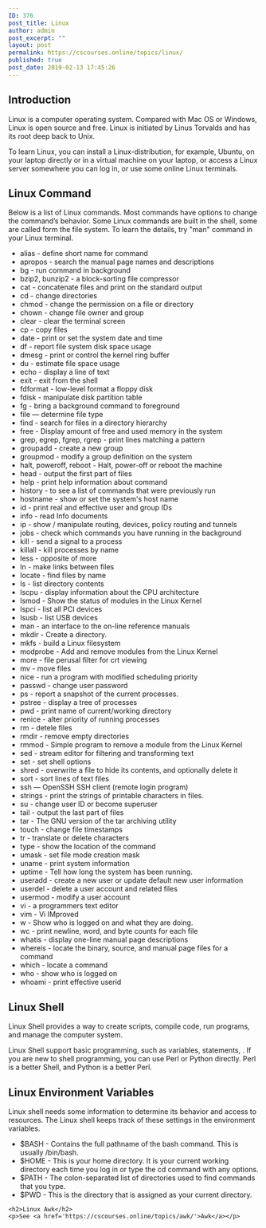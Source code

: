 ```yaml
---
ID: 376
post_title: Linux
author: admin
post_excerpt: ""
layout: post
permalink: https://cscourses.online/topics/linux/
published: true
post_date: 2019-02-13 17:45:26
---
```

<!DOCTYPE html>
<html>
  <head>
  </head>
  <body>
    <h2>Introduction</h2>
    <p>Linux is a computer operating system. Compared with Mac OS or Windows,
      Linux is open source and free. Linux is initiated by Linus Torvalds and
      has its root deep back to Unix. </p>
    <p>To learn Linux, you can install a Linux-distribution, for example,
      Ubuntu, on your laptop directly or in a virtual machine on your laptop, or
      access a Linux server somewhere you can log in, or use some online Linux
      terminals.</p>
    <h2>Linux Command</h2>
    <p>Below is a list of Linux commands. Most commands have options to change
      the command’s behavior. Some Linux commands are built in the shell, some
      are called form the file system. To learn the details, try "man" command
      in your Linux terminal. </p>
    <ul>
      <li>alias - define short name for command</li>
      <li>apropos - search the manual page names and descriptions</li>
      <li>bg - run command in background</li>
      <li>bzip2, bunzip2 - a block-sorting file compressor</li>
      <li>cat - concatenate files and print on the standard output</li>
      <li>cd - change directories</li>
      <li>chmod - change the permission on a file or directory</li>
      <li>chown - change file owner and group</li>
      <li>clear - clear the terminal screen</li>
      <li>cp - copy files</li>
      <li>date - print or set the system date and time</li>
      <li>df - report file system disk space usage</li>
      <li>dmesg - print or control the kernel ring buffer</li>
      <li>du - estimate file space usage</li>
      <li>echo - display a line of text</li>
      <li>exit - exit from the shell</li>
      <li>fdformat - low-level format a floppy disk</li>
      <li>fdisk - manipulate disk partition table</li>
      <li>fg - bring a background command to foreground</li>
      <li>file — determine file type</li>
      <li>find - search for files in a directory hierarchy</li>
      <li>free - Display amount of free and used memory in the system</li>
      <li>grep, egrep, fgrep, rgrep - print lines matching a pattern</li>
      <li>groupadd - create a new group</li>
      <li>groupmod - modify a group definition on the system</li>
      <li>halt, poweroff, reboot - Halt, power-off or reboot the machine</li>
      <li>head - output the first part of files</li>
      <li>help - print help information about command</li>
      <li>history - to see a list of commands that were previously run</li>
      <li>hostname - show or set the system's host name</li>
      <li>id - print real and effective user and group IDs</li>
      <li>info - read Info documents</li>
      <li>ip - show / manipulate routing, devices, policy routing and tunnels</li>
      <li>jobs - check which commands you have running in the background</li>
      <li>kill - send a signal to a process</li>
      <li>killall - kill processes by name</li>
      <li>less - opposite of more</li>
      <li>ln - make links between files</li>
      <li>locate - find files by name</li>
      <li>ls - list directory contents</li>
      <li>lscpu - display information about the CPU architecture</li>
      <li>lsmod - Show the status of modules in the Linux Kernel</li>
      <li>lspci - list all PCI devices</li>
      <li>lsusb - list USB devices</li>
      <li>man - an interface to the on-line reference manuals</li>
      <li>mkdir - Create a directory.</li>
      <li>mkfs - build a Linux filesystem</li>
      <li>modprobe - Add and remove modules from the Linux Kernel</li>
      <li>more - file perusal filter for crt viewing</li>
      <li>mv - move files</li>
      <li>nice - run a program with modified scheduling priority</li>
      <li>passwd - change user password</li>
      <li>ps - report a snapshot of the current processes.</li>
      <li>pstree - display a tree of processes</li>
      <li>pwd - print name of current/working directory</li>
      <li>renice - alter priority of running processes</li>
      <li>rm - detele files</li>
      <li>rmdir - remove empty directories</li>
      <li>rmmod - Simple program to remove a module from the Linux Kernel</li>
      <li>sed - stream editor for filtering and transforming text</li>
      <li>set - set shell options</li>
      <li>shred - overwrite a file to hide its contents, and optionally delete
        it</li>
      <li>sort - sort lines of text files</li>
      <li>ssh — OpenSSH SSH client (remote login program)</li>
      <li>strings - print the strings of printable characters in files.</li>
      <li>su - change user ID or become superuser</li>
      <li>tail - output the last part of files</li>
      <li>tar - The GNU version of the tar archiving utility</li>
      <li>touch - change file timestamps</li>
      <li>tr - translate or delete characters</li>
      <li>type - show the location of the command</li>
      <li>umask - set file mode creation mask</li>
      <li>uname - print system information</li>
      <li>uptime - Tell how long the system has been running.</li>
      <li>useradd - create a new user or update default new user information</li>
      <li>userdel - delete a user account and related files</li>
      <li>usermod - modify a user account</li>
      <li>vi - a programmers text editor</li>
      <li>vim - Vi IMproved</li>
      <li>w - Show who is logged on and what they are doing.</li>
      <li>wc - print newline, word, and byte counts for each file</li>
      <li>whatis - display one-line manual page descriptions</li>
      <li>whereis - locate the binary, source, and manual page files for a
        command</li>
      <li>which - locate a command</li>
      <li>who - show who is logged on</li>
      <li>whoami - print effective userid</li>
    </ul>
    <h2>Linux Shell</h2>
    <p>Linux Shell provides a way to create scripts, compile code, run programs,
      and manage the computer system.</p>
    <p>Linux Shell support basic programming, such as variables, statements, .
      If you are new to shell programming, you can use Perl or Python directly.
      Perl is a better Shell, and Python is a better Perl. </p>
    <h2>Linux Environment Variables</h2>
    <p>Linux shell needs some information to determine its behavior and access
      to resources. The Linux shell keeps track of these settings in the
      environment variables.</p>
    <ul>
      <li>$BASH - Contains the full pathname of the bash command. This is
        usually /bin/bash.</li>
      <li>$HOME - This is your home directory. It is your current
        working directory each time you log in or type the cd command with any
        options.</li>
      <li>$PATH - The colon-separated list of directories used to find commands
        that you type.</li>
      <li>$PWD - This is the directory that is assigned as your current
        directory.</li>
    </ul>

    <h2>Linux Awk</h2>
    <p>See <a href='https://cscourses.online/topics/awk/'>Awk</a></p>
  </body>
</html>